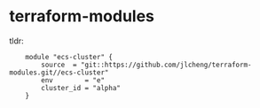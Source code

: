 # terraform-modules

tldr:

```
	module "ecs-cluster" {
	    source  = "git::https://github.com/jlcheng/terraform-modules.git//ecs-cluster"
		env        = "e"
  		cluster_id = "alpha"
	}
```

